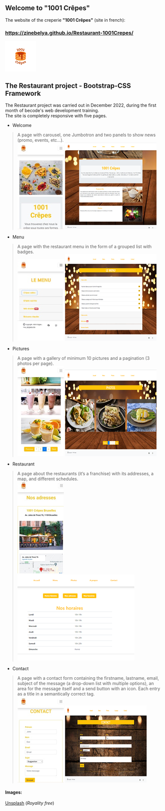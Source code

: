 ## Welcome to "1001 Crêpes" 
The website of the creperie **"1001 Crêpes"** (site in french): 
### https://zinebelya.github.io/Restaurant-1001Crepes/  
![logo](https://github.com/ZinebElya/Restaurant-1001Crepes/blob/f229f336940c15d2544566e51c4389ac9a92b46f/images/logo2.png)

## The Restaurant project - Bootstrap-CSS Framework  

The Restaurant project was carried out in December 2022, during the first month of becode's web development training.  
The site is completely responsive with five pages.  

- Welcome  

>A page with carousel, one Jumbotron and two panels to show news (promo, events, etc…).  
>![img](https://github.com/ZinebElya/Restaurant-1001Crepes/blob/6b2e9c3ac572062b8fd897a288cdecb9bbf87c83/images/Screenshot_accueil.jpg)
![img](https://github.com/ZinebElya/Restaurant-1001Crepes/blob/6492790a23af7a436ccbf41a32c17c5b98cab2aa/images/Capture%20Accueil.png)

- Menu  

>A page with the restaurant menu in the form of a grouped list with badges.  
>![img](https://github.com/ZinebElya/Restaurant-1001Crepes/blob/6b2e9c3ac572062b8fd897a288cdecb9bbf87c83/images/Screenshot_menu.jpg)
![img](https://github.com/ZinebElya/Restaurant-1001Crepes/blob/6492790a23af7a436ccbf41a32c17c5b98cab2aa/images/Capture%20Menu.png)

- Pictures  

>A page with a gallery of minimum 10 pictures and a pagination (3 photos per page).  
>![img](https://github.com/ZinebElya/Restaurant-1001Crepes/blob/6b2e9c3ac572062b8fd897a288cdecb9bbf87c83/images/Screenshot_photos.jpg)
![img](https://github.com/ZinebElya/Restaurant-1001Crepes/blob/6492790a23af7a436ccbf41a32c17c5b98cab2aa/images/Capture%20Photos.png)

- Restaurant  

>A page about the restaurants (it’s a franchise) with its addresses, a map, and different schedules.  
>![img](https://github.com/ZinebElya/Restaurant-1001Crepes/blob/6b2e9c3ac572062b8fd897a288cdecb9bbf87c83/images/Screenshot_adresses.jpg)
![img](https://github.com/ZinebElya/Restaurant-1001Crepes/blob/6492790a23af7a436ccbf41a32c17c5b98cab2aa/images/Capture%20Horaires.png)

- Contact  

>A page with a contact form containing the firstname, lastname, email, subject of the message (a drop-down list with multiple options), an area for the message itself and a send button with an icon. Each entry as a title in a semantically correct tag.  
>![img](https://github.com/ZinebElya/Restaurant-1001Crepes/blob/6b2e9c3ac572062b8fd897a288cdecb9bbf87c83/images/Screenshot_contact.jpg)
![img](https://github.com/ZinebElya/Restaurant-1001Crepes/blob/6492790a23af7a436ccbf41a32c17c5b98cab2aa/images/Capture%20Contact.png)  


#### Images:  
[Unsplash](https://unsplash.com/fr) (*Royality free*)  





